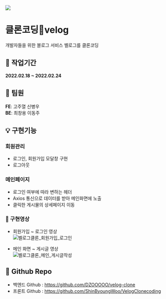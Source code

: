 <a href="https://velog.io/"><img src="https://media.vlpt.us/images/rilee/post/80f06e61-f8ff-4a51-b7e6-71145832f485/%E1%84%87%E1%85%A2%E1%86%AF%E1%84%85%E1%85%A9%E1%84%80%E1%85%B3.png"></a>
  
# 클론코딩🌱velog
  개발자들을 위한 블로그 서비스 벨로그를 클론코딩
  
  ## 📆 작업기간
  <strong>2022.02.18 ~ 2022.02.24</strong>   
     
  ## 👥 팀원
  <strong>FE</strong>: 고주열  신병우   
  <strong>BE</strong>: 최창용  이동주     
     
  ## 💡 구현기능
  ### 회원관리
  - 로그인, 회원가입 모달창 구현   
  - 로그아웃

  ### 메인페이지
  - 로그인 여부에 따라 변하는 헤더
  - Axios 통신으로 데이터를 받아 메인화면에 노출  
  - 클릭한 게시물의 상세페이지 이동

### 💚 구현영상
- 회원가입 ~ 로그인 영상 <br>
![벨로그클론_회원가입_로그인](https://user-images.githubusercontent.com/93845398/162627282-7f6658f6-b619-4e42-914f-e68f85ca1683.gif)


- 메인 화면 ~ 게시글 영상 <br>
![벨로그클론_메인_게시글작성](https://user-images.githubusercontent.com/93845398/162627301-7e6ed7bc-99aa-48dd-853a-abed5892a656.gif)



## 📁 Github Repo
- 백엔드 Github : https://github.com/DZOOOOO/velog-clone
- 프론트 Github : https://github.com/ShinByoungWoo/VelogClonecoding
